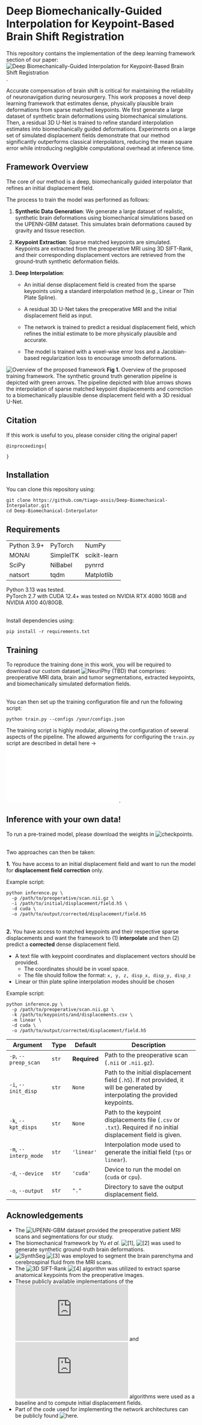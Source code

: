 # Deep Biomechanically-Guided Interpolation for Keypoint-Based Brain Shift Registration

This repository contains the implementation of the deep learning framework section of our paper: ![Deep Biomechanically-Guided Interpolation for Keypoint-Based Brain Shift Registration]().

Accurate compensation of brain shift is critical for maintaining the reliability of neuronavigation during neurosurgery. This work proposes a novel deep learning framework that estimates dense, physically plausible brain deformations from sparse matched keypoints. We first generate a large dataset of synthetic brain deformations using biomechanical simulations. Then, a residual 3D U-Net is trained to refine standard interpolation estimates into biomechanically guided deformations. Experiments on a large set of simulated displacement fields demonstrate that our method significantly outperforms classical interpolators, reducing the mean square error while introducing negligible computational overhead at inference time.

## Framework Overview
The core of our method is a deep, biomechanically guided interpolator that refines an initial displacement field.

The process to train the model was performed as follows:

  1. **Synthetic Data Generation**: We generate a large dataset of realistic, synthetic brain deformations using biomechanical simulations based on the UPENN-GBM dataset. This simulates brain deformations caused by gravity and tissue resection.

  2. **Keypoint Extraction**: Sparse matched keypoints are simulated. Keypoints are extracted from the preoperative MRI using 3D SIFT-Rank, and their corresponding displacement vectors are retrieved from the ground-truth synthetic deformation fields.

  3. **Deep Interpolation**:

        - An initial dense displacement field is created from the sparse keypoints using a standard interpolation method (e.g., Linear or Thin Plate Spline).

        - A residual 3D U-Net takes the preoperative MRI and the initial displacement field as input.

        - The network is trained to predict a residual displacement field, which refines the initial estimate to be more physically plausible and accurate.

        - The model is trained with a voxel-wise error loss and a Jacobian-based regularization loss to encourage smooth deformations.

![Overview of the proposed framework](assets/framework_pipeline.png)
**Fig 1.** Overview of the proposed training framework. The synthetic ground truth generation pipeline is depicted with green arrows. The pipeline depicted with blue arrows shows the interpolation of sparse matched keypoint displacements and correction to a biomechanically plausible dense displacement field with a 3D residual U-Net.

## Citation

If this work is useful to you, please consider citing the original paper!
```
@inproceedings{

}
```

## Installation

You can clone this repository using:
```
git clone https://github.com/tiago-assis/Deep-Biomechanical-Interpolator.git
cd Deep-Biomechanical-Interpolator
```

## Requirements
| | | |
|----------|------|-|
| Python 3.9+ | PyTorch | NumPy |
| MONAI  | SimpleITK | scikit-learn |
| SciPy | NiBabel | pynrrd |
| natsort | tqdm | Matplotlib |

Python 3.13 was tested. \
PyTorch 2.7 with CUDA 12.4+ was tested on NVIDIA RTX 4080 16GB and NVIDIA A100 40/80GB.

 \
Install dependencies using:
```
pip install -r requirements.txt
```

## Training
To reproduce the training done in this work, you will be required to download our custom dataset ![NeuriPhy]() (TBD) that comprises: preoperative MRI data, brain and tumor segmentations, extracted keypoints, and biomechanically simulated deformation fields.

\
You can then set up the training configuration file and run the following script:
```
python train.py --configs /your/configs.json
```

The training script is highly modular, allowing the configuration of several aspects of the pipeline. The allowed arguments for configuring the `train.py` script are described in detail here -> ![assets/config_arguments.md](assets/config_arguments.md).

## Inference with your own data!
To run a pre-trained model, please download the weights in ![checkpoints](checkpoints/).

\
Two approaches can then be taken:

**1.** You have access to an initial displacement field and want to run the model for **displacement field correction** only.

Example script:
```
python inference.py \
  -p /path/to/preoperative/scan.nii.gz \
  -i /path/to/initial/displacement/field.h5 \
  -d cuda \
  -o /path/to/output/corrected/displacement/field.h5
```

\
**2.** You have access to matched keypoints and their respective sparse displacements and want the framework to (1) **interpolate** and then (2) predict a **corrected** dense displacement field.
- A text file with keypoint coordinates and displacement vectors should be provided.
  - The coordinates should be in voxel space.
  - The file should follow the format: `x, y, z, disp_x, disp_y, disp_z`
- Linear or thin plate spline interpolation modes should be chosen

Example script:
```
python inference.py \
  -p /path/to/preoperative/scan.nii.gz \
  -k /path/to/keypoints/and/displacements.csv \
  -m linear \
  -d cuda \
  -o /path/to/output/corrected/displacement/field.h5
```

| Argument | Type | Default | Description |
|----------|------|---------|-------------|
| `-p`, `--preop_scan` | `str` | **Required** | Path to the preoperative scan (`.nii` or `.nii.gz`). |
| `-i`, `--init_disp` | `str` | `None` | Path to the initial displacement field (`.h5`). If not provided, it will be generated by interpolating the provided keypoints. |
| `-k`, `--kpt_disps` | `str` | `None` | Path to the keypoint displacements file (`.csv` or `.txt`). Required if no initial displacement field is given. |
| `-m`, `--interp_mode` | `str` | `'linear'` | Interpolation mode used to generate the initial field (`tps` or `linear`). |
| `-d`, `--device` | `str` | `'cuda'` | Device to run the model on (`cuda` or `cpu`). |
| `-o`, `--output` | `str` | `"."` | Directory to save the output displacement field. |

## Acknowledgements

- The ![UPENN-GBM](https://doi.org/10.7937/TCIA.709X-DN49) dataset provided the preoperative patient MRI scans and segmentations for our study.
- The biomechanical framework by Yu *et al.* ![[1]](https://doi.org/10.1002/cnm.3539), ![[2]](https://doi.org/10.1016/j.compbiomed.2022.105271) was used to generate synthetic ground-truth brain deformations.
- ![SynthSeg](https://github.com/BBillot/SynthSeg) ![[3]](https://doi.org/10.1016/j.media.2023.102789) was employed to segment the brain parenchyma and cerebrospinal fluid from the MRI scans.
- The ![3D SIFT-Rank](https://github.com/3dsift-rank/3DSIFT-Rank/tree/Appearance%2BGeometry) ![[4]](https://doi.org/10.1016/j.neuroimage.2019.116208) algorithm was utilized to extract sparse anatomical keypoints from the preoperative images.
- These publicly available implementations of the ![Delaunay triangulation-based linear interpolation](https://github.com/SamuelJoutard/DrivingPointsPredictionMIR/blob/01e3dd8c4188e70a6113209335f2ecaf1ce0a75d/models.py#L802) and ![thin plate spline interpolation](https://github.com/mattiaspaul/VoxelMorphPlusPlus/blob/0f8da77b4d5bb4df80d188188df9725013bb960b/src/utils_voxelmorph_plusplus.py#L271) algorithms were used as a baseline and to compute initial displacement fields.
- Part of the code used for implementing the network architectures can be publicly found ![here](https://github.com/alanqrwang/keymorph/tree/dcb799622b2b60877dad27e9705ae6408cdb491c/keymorph/unet3d).




